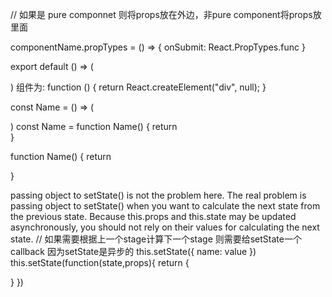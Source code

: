 
// 如果是 pure componnet 则将props放在外边，非pure component将props放里面

componentName.propTypes = () => {
  onSubmit: React.PropTypes.func
}

<!-- 匿名组件 -->
export default () => (<div></div>)
组件为:
  function () {
    return React.createElement("div", null);
  }

<!-- 非匿名组件 -->
const Name = () => (<div></div>)
const Name = function Name() { return <div></div> }

function Name() {
  return <div></div>
}

passing object to setState() is not the problem here. The real problem is passing object to setState() when you want to calculate the next state from the previous state. 
Because this.props and this.state may be updated asynchronously, you should not rely on their values for calculating the next state.
// 如果需要根据上一个stage计算下一个stage 则需要给setState一个callback 因为setState是异步的
this.setState({ name: value })
this.setState(function(state,props){
  return {

  }
})